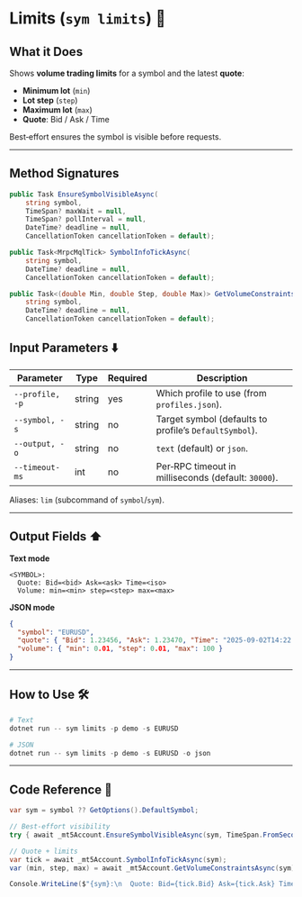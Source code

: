 # Limits (`sym limits`) 📏

## What it Does

Shows **volume trading limits** for a symbol and the latest **quote**:

* **Minimum lot** (`min`)
* **Lot step** (`step`)
* **Maximum lot** (`max`)
* **Quote**: Bid / Ask / Time

Best‑effort ensures the symbol is visible before requests.

---

## Method Signatures

```csharp
public Task EnsureSymbolVisibleAsync(
    string symbol,
    TimeSpan? maxWait = null,
    TimeSpan? pollInterval = null,
    DateTime? deadline = null,
    CancellationToken cancellationToken = default);

public Task<MrpcMqlTick> SymbolInfoTickAsync(
    string symbol,
    DateTime? deadline = null,
    CancellationToken cancellationToken = default);

public Task<(double Min, double Step, double Max)> GetVolumeConstraintsAsync(
    string symbol,
    DateTime? deadline = null,
    CancellationToken cancellationToken = default);

```

## Input Parameters ⬇️

| Parameter       | Type   | Required | Description                                            |
| --------------- | ------ | -------- | ------------------------------------------------------ |
| `--profile, -p` | string | yes      | Which profile to use (from `profiles.json`).           |
| `--symbol, -s`  | string | no       | Target symbol (defaults to profile’s `DefaultSymbol`). |
| `--output, -o`  | string | no       | `text` (default) or `json`.                            |
| `--timeout-ms`  | int    | no       | Per‑RPC timeout in milliseconds (default: `30000`).    |

Aliases: `lim` (subcommand of `symbol`/`sym`).

---

## Output Fields ⬆️

**Text mode**

```
<SYMBOL>:
  Quote: Bid=<bid> Ask=<ask> Time=<iso>
  Volume: min=<min> step=<step> max=<max>
```

**JSON mode**

```json
{
  "symbol": "EURUSD",
  "quote": { "Bid": 1.23456, "Ask": 1.23470, "Time": "2025-09-02T14:22:33Z" },
  "volume": { "min": 0.01, "step": 0.01, "max": 100 }
}
```

---

## How to Use 🛠️

```powershell
# Text
dotnet run -- sym limits -p demo -s EURUSD

# JSON
dotnet run -- sym limits -p demo -s EURUSD -o json
```

---

## Code Reference 🧩

```csharp
var sym = symbol ?? GetOptions().DefaultSymbol;

// Best‑effort visibility
try { await _mt5Account.EnsureSymbolVisibleAsync(sym, TimeSpan.FromSeconds(3)); } catch (Exception ex) when (ex is not OperationCanceledException) { }

// Quote + limits
var tick = await _mt5Account.SymbolInfoTickAsync(sym);
var (min, step, max) = await _mt5Account.GetVolumeConstraintsAsync(sym);

Console.WriteLine($"{sym}:\n  Quote: Bid={tick.Bid} Ask={tick.Ask} Time={tick.Time}\n  Volume: min={min} step={step} max={max}");
```

